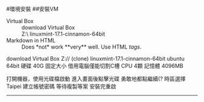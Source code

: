 #環境安裝
##安裝VM

<dl>
  <dt>Virtual Box</dt>
  <dd>download Virtual Box</dd>
  <dd>Z:\ linuxmint-17.1-cinnamon-64bit</dd>

  <dt>Markdown in HTML</dt>
  <dd>Does *not* work **very** well. Use HTML <em>tags</em>.</dd>
</dl>
download Virtual Box
Z:// (clone) linuxmint-17.1-cinnamon-64bit
ubuntu 64bit
硬碟  40G  固定大小
借用電腦僅能切割C槽
CPU 4顆
記憶體 4096MB

打開機器，使用光碟檔啟動
進入畫面後點擊光碟
勇敢地都點繼續(?
時區選擇Taipei
建立帳號密碼
等待複製等案
安裝完重啟
___

